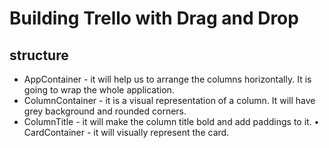 # Building Trello with Drag and Drop

## structure

* AppContainer - it will help us to arrange the columns horizontally. It is going to wrap the whole application.
* ColumnContainer - it is a visual representation of a column. It will have grey background and rounded corners.
* ColumnTitle - it will make the column title bold and add paddings to it. • CardContainer - it will visually represent the card.

